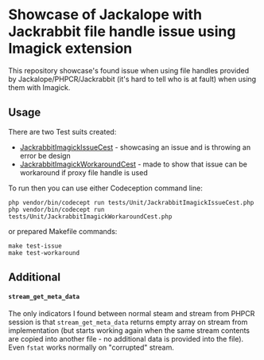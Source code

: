 # Showcase of Jackalope with Jackrabbit file handle issue using Imagick extension

This repository showcase's found issue when using file handles provided by Jackalope/PHPCR/Jackrabbit 
(it's hard to tell who is at fault) when using them with Imagick.

## Usage
There are two Test suits created:
- [JackrabbitImagickIssueCest](tests/Unit/JackrabbitImagickIssueCest.php) - showcasing an issue and is throwing an error be design
- [JackrabbitImagickWorkaroundCest](tests/Unit/JackrabbitImagickWorkaroundCest.php) - made to show that issue can be workaround if proxy file handle is used

To run then you can use either Codeception command line:
```shell
php vendor/bin/codecept run tests/Unit/JackrabbitImagickIssueCest.php
php vendor/bin/codecept run tests/Unit/JackrabbitImagickWorkaroundCest.php
```
or prepared Makefile commands:
```shell
make test-issue
make test-workaround
```


## Additional

#### `stream_get_meta_data`
The only indicators I found between normal steam and stream from PHPCR session is that `stream_get_meta_data` 
returns empty array on stream from implementation (but starts working again when the same stream contents are 
copied into another file - no additional data is provided into the file). Even `fstat` works normally on "corrupted" 
stream. 
